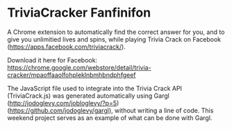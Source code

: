 TriviaCracker Fanfinifon
=============

A Chrome extension to automatically find the correct answer for you, and to give you unlimitied lives and spins, while playing Trivia Crack on Facebook (https://apps.facebook.com/triviacrack/).

Download it here for Facebook: https://chrome.google.com/webstore/detail/trivia-cracker/mpaoffaaolfohpleklnbmhbndphfgeef

The JavaScript file used to integrate into the Trivia Crack API (TriviaCrack.js) was generated automatically using Gargl (http://jodoglevy.com/jobloglevy/?p=5) (https://github.com/jodoglevy/gargl), without writing a line of code. This weekend project serves as an example of what can be done with Gargl.

